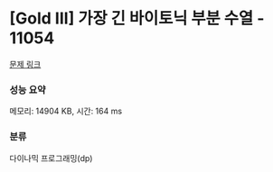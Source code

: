 # [Gold III] 가장 긴 바이토닉 부분 수열 - 11054 

[문제 링크](https://www.acmicpc.net/problem/11054) 

### 성능 요약

메모리: 14904 KB, 시간: 164 ms

### 분류

다이나믹 프로그래밍(dp)

